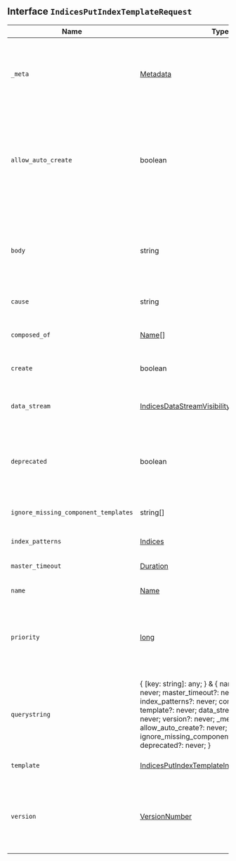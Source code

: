 ## Interface `IndicesPutIndexTemplateRequest`

| Name | Type | Description |
| - | - | - |
| `_meta` | [Metadata](./Metadata.md) | Optional user metadata about the index template. It may have any contents. It is not automatically generated or used by Elasticsearch. This user-defined object is stored in the cluster state, so keeping it short is preferable To unset the metadata, replace the template without specifying it. |
| `allow_auto_create` | boolean | This setting overrides the value of the `action.auto_create_index` cluster setting. If set to `true` in a template, then indices can be automatically created using that template even if auto-creation of indices is disabled via `actions.auto_create_index`. If set to `false`, then indices or data streams matching the template must always be explicitly created, and may never be automatically created. |
| `body` | string | ({ [key: string]: any; } & { name?: never; create?: never; master_timeout?: never; cause?: never; index_patterns?: never; composed_of?: never; template?: never; data_stream?: never; priority?: never; version?: never; _meta?: never; allow_auto_create?: never; ignore_missing_component_templates?: never; deprecated?: never; }) | All values in `body` will be added to the request body. |
| `cause` | string | User defined reason for creating/updating the index template |
| `composed_of` | [Name](./Name.md)[] | An ordered list of component template names. Component templates are merged in the order specified, meaning that the last component template specified has the highest precedence. |
| `create` | boolean | If `true`, this request cannot replace or update existing index templates. |
| `data_stream` | [IndicesDataStreamVisibility](./IndicesDataStreamVisibility.md) | If this object is included, the template is used to create data streams and their backing indices. Supports an empty object. Data streams require a matching index template with a `data_stream` object. |
| `deprecated` | boolean | Marks this index template as deprecated. When creating or updating a non-deprecated index template that uses deprecated components, Elasticsearch will emit a deprecation warning. |
| `ignore_missing_component_templates` | string[] | The configuration option ignore_missing_component_templates can be used when an index template references a component template that might not exist |
| `index_patterns` | [Indices](./Indices.md) | Name of the index template to create. |
| `master_timeout` | [Duration](./Duration.md) | Period to wait for a connection to the master node. If no response is received before the timeout expires, the request fails and returns an error. |
| `name` | [Name](./Name.md) | Index or template name |
| `priority` | [long](./long.md) | Priority to determine index template precedence when a new data stream or index is created. The index template with the highest priority is chosen. If no priority is specified the template is treated as though it is of priority 0 (lowest priority). This number is not automatically generated by Elasticsearch. |
| `querystring` | { [key: string]: any; } & { name?: never; create?: never; master_timeout?: never; cause?: never; index_patterns?: never; composed_of?: never; template?: never; data_stream?: never; priority?: never; version?: never; _meta?: never; allow_auto_create?: never; ignore_missing_component_templates?: never; deprecated?: never; } | All values in `querystring` will be added to the request querystring. |
| `template` | [IndicesPutIndexTemplateIndexTemplateMapping](./IndicesPutIndexTemplateIndexTemplateMapping.md) | Template to be applied. It may optionally include an `aliases`, `mappings`, or `settings` configuration. |
| `version` | [VersionNumber](./VersionNumber.md) | Version number used to manage index templates externally. This number is not automatically generated by Elasticsearch. External systems can use these version numbers to simplify template management. To unset a version, replace the template without specifying one. |
